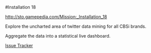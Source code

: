 #Installation 18

http://sto.gamepedia.com/Mission:_Installation_18

Explore the uncharted area of twitter data mining for all CBSi brands.

Aggregate the data into a statistical live dashboard.

[Issue Tracker](http://redmine.nickmoorman.com/projects/installation18)

